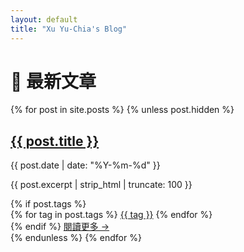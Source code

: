 ```yaml
---
layout: default
title: "Xu Yu-Chia's Blog"
---
```


# 📝 最新文章

<div class="posts-container">
  {% for post in site.posts %}
    {% unless post.hidden %}
      <div class="post-card">
        <h2><a href="{{ post.url | relative_url }}">{{ post.title }}</a></h2>
        <p class="post-date">{{ post.date | date: "%Y-%m-%d" }}</p>
        <p class="post-excerpt">{{ post.excerpt | strip_html | truncate: 100 }}</p>
          {% if post.tags %}
            <div class="post-tags">
              {% for tag in post.tags %}
                <a href="/blog/tags/{{ tag | slugify }}/" class="tag">{{ tag }}</a>
              {% endfor %}
            </div>
          {% endif %}
        <a href="{{ post.url | relative_url }}" class="read-more">閱讀更多 →</a>
      </div>
    {% endunless %}
  {% endfor %}
</div>


